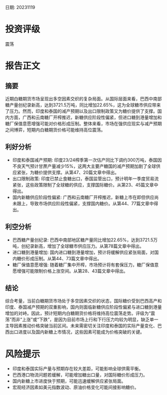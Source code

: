 
日期: 20231119

# 投资评级

震荡

# 报告正文

## 摘要

近期白糖期货市场呈现出多空因素交织的复杂局面。从国际层面来看，巴西中南部糖产量创纪录新高，达到3721.5万吨，同比增加22.65%，这为全球糖市供应带来了压力。然而，印度和泰国的减产预期以及出口限制政策又为糖价提供了支撑。国内方面，广西和云南糖厂开榨推迟，新糖供应阶段性偏紧，但进口糖到港量增加和糖厂保值意愿增强可能对价格形成压制。整体来看，市场在强供应现实与减产预期之间博弈，短期内白糖期货价格可能维持高位震荡。

## 利好分析

* 印度和泰国减产预期: 印度23/24榨季第一次估产同比下调约300万吨，泰国因不良天气预计甘蔗产量减少15%，这两大主要产糖国的减产预期加剧了全球供应紧张，为糖价提供支撑。从第47、20篇文章中得出。
* 出口限制政策: 印度已禁止食糖出口，泰国监管出口，预计明年一季度贸易流紧张，这些政策限制了全球糖的供应，支撑国际糖价。从第23、45篇文章中得出。
* 国内新糖供应阶段性偏紧: 广西和云南糖厂开榨推迟，新糖上市在即但供应尚未跟上，导致市场供应阶段性偏紧，支撑国内糖价。从第44、77篇文章中得出。

## 利空分析

* 巴西糖产量创纪录: 巴西中南部地区糖产量同比增加22.65%，达到3721.5万吨，创纪录新高，增加了全球糖市供应压力。从第78篇文章中得出。
* 进口糖到港量增加: 国内进口糖到港量增加，预计将缓解供应紧张局面，对国内糖价形成压制。从第44、73篇文章中得出。
* 糖厂保值意愿增强: 随着糖厂集中开榨，市场预计将有套保压力，糖厂保值意愿增强可能限制价格上涨空间。从第28、43篇文章中得出。

## 结论

综合考量，当前白糖期货市场处于多空因素交织的状态，国际糖价受到巴西高产和印度、泰国减产预期的双重影响，国内则面临新糖供应阶段性偏紧与进口糖到港量增加的对峙。因此，预计短期内白糖期货价格将维持高位震荡走势。评级为“震荡”而非“上涨”或“下跌”，是因为目前市场上行和下行压力均较为明显，缺乏单一主导因素推动价格突破当前区间。未来需密切关注印度和泰国的实际产量变化、巴西出口进度以及国内新糖上市情况，这些因素可能成为价格突破的关键。

# 风险提示

* 印度和泰国实际产量与预期存在较大差距，可能影响全球供需平衡。
* 巴西港口物流问题若缓解，可能增加糖出口量，对国际糖价形成压力。
* 国内新糖上市进度快于预期，可能迅速缓解供应紧张局面。
* 宏观经济因素如美元指数波动、原油价格变化可能间接影响糖价。
